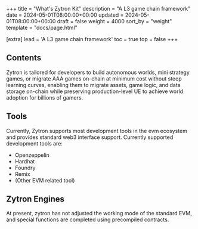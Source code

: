 +++
title = "What's Zytron Kit"
description = "A L3 game chain framework"
date = 2024-05-01T08:00:00+00:00
updated = 2024-05-01T08:00:00+00:00
draft = false
weight = 4000
sort_by = "weight"
template = "docs/page.html"

[extra]
lead = 'A L3 game chain framework'
toc = true
top = false
+++

## Contents
Zytron is tailored for developers to build autonomous worlds, mini strategy games, or migrate AAA games on-chain at minimum cost without steep learning curves, enabling them to migrate assets, game logic, and data storage on-chain while preserving production-level UE to achieve world adoption for billions of gamers.

## Tools

Currently, Zytron supports most development tools in the evm ecosystem and provides standard web3 interface support. 
Currently supported development tools are:

- Openzeppelin
- Hardhat
- Foundry
- Remix
- (Other EVM related tool)

## Zytron Engines

At present, zytron has not adjusted the working mode of the standard EVM, and special functions are completed using precompiled contracts.
